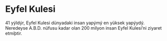 # Eyfel Kulesi

41 yýldýr, Eyfel Kulesi dünyadaki insan yapýmý en yüksek yapýydý. Neredeyse
A.B.D. nüfusu kadar olan 200 milyon insan Eyfel Kulesi’ni ziyaret etmiþtir.
